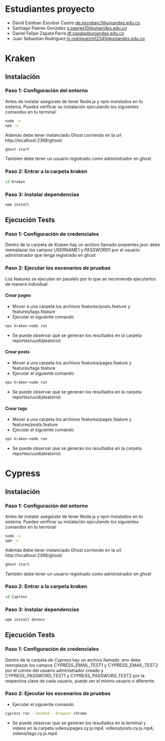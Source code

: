 # Estudiantes proyecto

* David Esteban Escobar Castro de.escobarc1@uniandes.edu.co
* Santiago Paeres Gonzalez s.paeres10@uniandes.edu.co
* Daniel Felipe Zapata Parra df.zapata@uniandes.edu.co
* Juan Sebastian Rodriguez js.rodriguezm12345@uniandes.edu.co

# Kraken

## Instalación 

### Paso 1: Configuración del entorno

Antes de instalar asegúrate de tener Node.js y npm instalados en tu sistema. Puedes verificar su instalación ejecutando los siguientes comandos en tu terminal:

```bash
node -v
npm -v
```

Además debe tener instanciado Ghost corriendo en la url  http://localhost:2368/ghost/

```bash
ghost start
```

También debe tener un usuario registrado como administrador en ghost

### Paso 2: Entrar a la carpeta kraken

```bash
cd Kraken
```

### Paso 3: Instalar dependencias

```bash
npm install
```

## Ejecución Tests

### Paso 1: Configuración de credenciales

Dentro de la carpeta de Kraken hay un archivo llamado properties.json debe reemplazar los campos USERNAME1 y PASSWORD1 por el usuario administrador que tenga registrado en ghost

### Paso 2: Ejecutar los escenarios de pruebas

Los features se ejecutan en paralelo por lo que se recomienda ejecutarlos de manera individual

#### Crear pages

* Mover a una carpeta los archivos features/posts.feature y features/tags.feature
* Ejecutar el siguiente comando 
```bash
npx kraken-node run
```
* Se puede observar que se generan los resultados en la carpeta reportes/uuid(aleatorio)

#### Crear posts

* Mover a una carpeta los archivos features/pages.feature y features/tags.feature
* Ejecutar el siguiente comando 
```bash
npx kraken-node run
```
* Se puede observar que se generan los resultados en la carpeta reportes/uuid(aleatorio)

#### Crear tags

* Mover a una carpeta los archivos features/pages.feature y features/posts.feature
* Ejecutar el siguiente comando 
```bash
npx kraken-node run
```
* Se puede observar que se generan los resultados en la carpeta reportes/uuid(aleatorio)



# Cypress

## Instalación 

### Paso 1: Configuración del entorno

Antes de instalar asegúrate de tener Node.js y npm instalados en tu sistema. Puedes verificar su instalación ejecutando los siguientes comandos en tu terminal:

```bash
node -v
npm -v
```

Además debe tener instanciado Ghost corriendo en la url  http://localhost:2368/ghost/

```bash
ghost start
```

También debe tener un usuario registrado como administrador en ghost

### Paso 2: Entrar a la carpeta kraken

```bash
cd Cypress
```

### Paso 3: Instalar dependencias

```bash
npm install dotenv
```

## Ejecución Tests

### Paso 1: Configuración de credenciales

Dentro de la carpeta de Cypress hay un archivo llamado .env debe reemplazar los campos CYPRESS_EMAIL_TEST1 y CYPRESS_EMAIL_TEST2 por el correo del usuario administrador creado y CYPRESS_PASSWORD_TEST1 y CYPRESS_PASSWORD_TEST2 por la respectiva clave de cada usuario, puede ser el mismo usuario o diferente.

### Paso 2: Ejecutar los escenarios de pruebas

* Ejecutar el siguiente comando 
```bash
cypress run --headed --browser chrome
```
* Se puede observar que se generan los resultados en la terminal y vídeos en la carpeta videos/pages.cy.js.mp4, videos/posts.cy.js.mp4, videos/tags.cy.js.mp4

